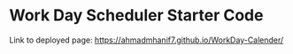 # Work Day Scheduler Starter Code

Link to deployed page: https://ahmadmhanif7.github.io/WorkDay-Calender/